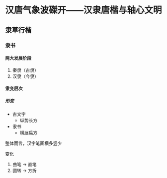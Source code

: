 # 汉唐气象波磔开——汉隶唐楷与轴心文明

## 隶草行楷

### 隶书

#### 两大发展阶段

1. 秦隶（古隶）
2. 汉隶（今隶）

#### 隶变层次

##### 形变

- 古文字
  - 纵势长方
- 隶书
  - 横展扁方

整体而言，汉字笔画横多竖少

变化

1. 曲笔 -> 直笔
2. 圆转 -> 方折
